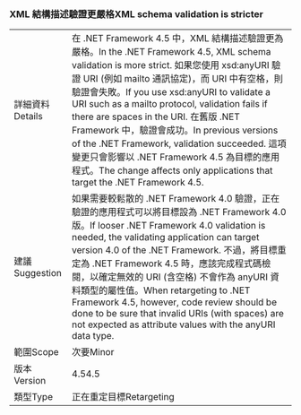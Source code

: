 ### <a name="xml-schema-validation-is-stricter"></a><span data-ttu-id="4e824-101">XML 結構描述驗證更嚴格</span><span class="sxs-lookup"><span data-stu-id="4e824-101">XML schema validation is stricter</span></span>

|   |   |
|---|---|
|<span data-ttu-id="4e824-102">詳細資料</span><span class="sxs-lookup"><span data-stu-id="4e824-102">Details</span></span>|<span data-ttu-id="4e824-103">在 .NET Framework 4.5 中，XML 結構描述驗證更為嚴格。</span><span class="sxs-lookup"><span data-stu-id="4e824-103">In the .NET Framework 4.5, XML schema validation is more strict.</span></span> <span data-ttu-id="4e824-104">如果您使用 xsd:anyURI 驗證 URI (例如 mailto 通訊協定)，而 URI 中有空格，則驗證會失敗。</span><span class="sxs-lookup"><span data-stu-id="4e824-104">If you use xsd:anyURI to validate a URI such as a mailto protocol, validation fails if there are spaces in the URI.</span></span> <span data-ttu-id="4e824-105">在舊版 .NET Framework 中，驗證會成功。</span><span class="sxs-lookup"><span data-stu-id="4e824-105">In previous versions of the .NET Framework, validation succeeded.</span></span> <span data-ttu-id="4e824-106">這項變更只會影響以 .NET Framework 4.5 為目標的應用程式。</span><span class="sxs-lookup"><span data-stu-id="4e824-106">The change affects only applications that target the .NET Framework 4.5.</span></span>|
|<span data-ttu-id="4e824-107">建議</span><span class="sxs-lookup"><span data-stu-id="4e824-107">Suggestion</span></span>|<span data-ttu-id="4e824-108">如果需要較鬆散的 .NET Framework 4.0 驗證，正在驗證的應用程式可以將目標設為 .NET Framework 4.0 版。</span><span class="sxs-lookup"><span data-stu-id="4e824-108">If looser .NET Framework 4.0 validation is needed, the validating application can target version 4.0 of the .NET Framework.</span></span> <span data-ttu-id="4e824-109">不過，將目標重定為 .NET Framework 4.5 時，應該完成程式碼檢閱，以確定無效的 URI (含空格) 不會作為 anyURI 資料類型的屬性值。</span><span class="sxs-lookup"><span data-stu-id="4e824-109">When retargeting to .NET Framework 4.5, however, code review should be done to be sure that invalid URIs (with spaces) are not expected as attribute values with the anyURI data type.</span></span>|
|<span data-ttu-id="4e824-110">範圍</span><span class="sxs-lookup"><span data-stu-id="4e824-110">Scope</span></span>|<span data-ttu-id="4e824-111">次要</span><span class="sxs-lookup"><span data-stu-id="4e824-111">Minor</span></span>|
|<span data-ttu-id="4e824-112">版本</span><span class="sxs-lookup"><span data-stu-id="4e824-112">Version</span></span>|<span data-ttu-id="4e824-113">4.5</span><span class="sxs-lookup"><span data-stu-id="4e824-113">4.5</span></span>|
|<span data-ttu-id="4e824-114">類型</span><span class="sxs-lookup"><span data-stu-id="4e824-114">Type</span></span>|<span data-ttu-id="4e824-115">正在重定目標</span><span class="sxs-lookup"><span data-stu-id="4e824-115">Retargeting</span></span>|

